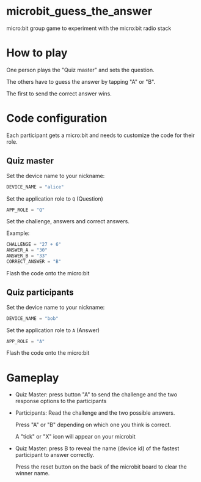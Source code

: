 # microbit_guess_the_answer

micro:bit group game to experiment with the micro:bit radio stack

# How to play

One person plays the "Quiz master" and sets the question.

The others have to guess the answer by tapping "A" or "B".

The first to send the correct answer wins.

# Code configuration

Each participant gets a micro:bit and needs to customize the code for their role.

## Quiz master

Set the device name to your nickname:

```python
DEVICE_NAME = "alice"
```

Set the application role to `Q` (Question)

```python
APP_ROLE = "Q"
```

Set the challenge, answers and correct answers.

Example:

```python
CHALLENGE = "27 + 6"
ANSWER_A = "30"
ANSWER_B = "33"
CORRECT_ANSWER = "B"
```

Flash the code onto the micro:bit

## Quiz participants

Set the device name to your nickname:

```python
DEVICE_NAME = "bob"
```

Set the application role to `A` (Answer)

```python
APP_ROLE = "A"
```

Flash the code onto the micro:bit

# Gameplay

* Quiz Master: press button "A" to send the challenge and the two response options to the participants

* Participants: Read the challenge and the two possible answers.

  Press "A" or "B" depending on which one you think is correct.

  A "tick" or "X" icon will appear on your microbit

* Quiz Master: press B to reveal the name (device id) of the fastest participant to answer correctly.

  Press the reset button on the back of the microbit board to clear the winner name.
